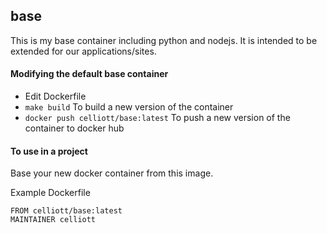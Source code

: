 ## base

This is my base container including python and nodejs. It is intended to be extended for our applications/sites.

#### Modifying the default base container
- Edit Dockerfile
- `make build` To build a new version of the container
- `docker push celliott/base:latest` To push a new version of the container to docker hub

#### To use in a project
Base your new docker container from this image.

Example Dockerfile

```
FROM celliott/base:latest
MAINTAINER celliott
```
